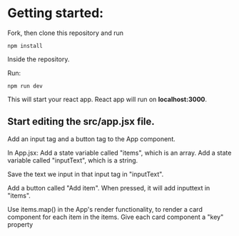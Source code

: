 # Getting started:
Fork, then clone this repository and run

    npm install

Inside the repository.

Run:

    npm run dev

This will start your react app.
React app will run on **localhost:3000**.

## Start editing the **src/app.jsx** file.

Add an input tag and a button tag to the App component.

In App.jsx:
Add a state variable called "items", which is an array.
Add a state variable called "inputText", which is a string.

Save the text we input in that input tag in "inputText".

Add a button called "Add item". When pressed, it will add inputtext in "items".

Use items.map() in the App's render functionality, to render a card component for each item in the items.
Give each card component a "key" property

